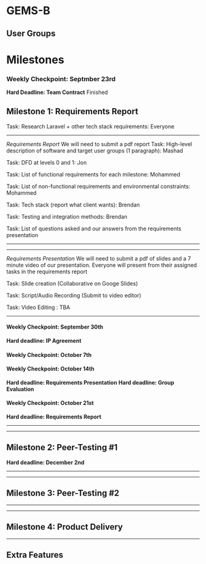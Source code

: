 # GEMS-B

## User Groups

# Milestones

### Weekly Checkpoint: Septmber 23rd
**Hard Deadline: Team Contract** Finished

## Milestone 1: Requirements Report

Task: Research Laravel + other tech stack requirements: Everyone

***
*Requirements Report*
We will need to submit a pdf report 
Task: High-level description of software and target user groups (1 paragraph): Mashad

Task: DFD at levels 0 and 1: Jon

Task: List of functional requirements for each milestone: Mohammed

Task: List of non-functional requirements and environmental constraints: Mohammed

Task: Tech stack (report what client wants): Brendan

Task: Testing and integration methods: Brendan

Task: List of questions asked and our answers from the requirements presentation
***
***
*Requirements Presentation*
We will need to submit a pdf of slides and a 7 minute video of our presentation.
Everyone will present from their assigned tasks in the requirements report

Task: Slide creation (Collaborative on Googe Slides)

Task: Script/Audio Recording (Submit to video editor)

Task: Video Editing : TBA
***

#### Weekly Checkpoint: September 30th
**Hard deadline: IP Agreement**

#### Weekly Checkpoint: October 7th

#### Weekly Checkpoint: October 14th
**Hard deadline: Requirements Presentation**
**Hard deadline: Group Evaluation**

#### Weekly Checkpoint: October 21st
**Hard deadline: Requirements Report**

***
***
## Milestone 2: Peer-Testing #1
**Hard deadline: December 2nd**

***
***
## Milestone 3: Peer-Testing #2

***
***
## Milestone 4: Product Delivery

***
## Extra Features